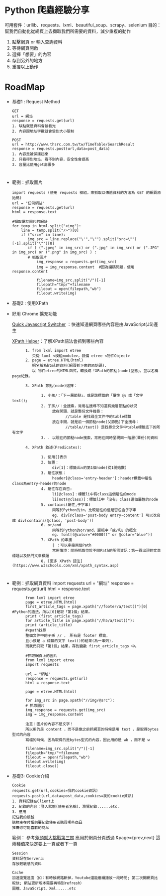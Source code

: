 # Python 爬蟲經驗分享
可用套件：urllib、requests、lxml、beautiful_soup、scrapy、selenium
目的：
幫我們自動化從網頁上去擷取我們所需要的資料，減少重複的動作
1. 點擊網頁 or 輸入查詢資料
2. 等待網頁開啟
3. 選擇「想要」的內容
4. 存到另外的地方
5. 重覆以上動作

# RoadMap
- 基礎1 : Request Method

      GET
      url = 網址
      response = requests.get(url)
      1. 缺點就是資料會被看光
      2. 內容跟地址字數就會受到大小限制
      
      POST
      url = http://www.thsrc.com.tw/tw/TimeTable/SearchResult
      response = requests.post(url,data=post_data)
      1. 內容是被保護起來
      2. 只看得到地址，看不到內容，安全性會提高
      3. 容量比使用get高很多
# 
- 範例：抓取圖片

      import requests (使用 requests 模組，來抓取以傳遞資料的方法為 GET 的網頁原始碼)
      url = "任何網站"
      response = requests.get(url)
      html = response.text

      #擷取屬於圖片的網址
      for temp in html.split("<img"): 
          line = temp.split("/>")[0]
          if ("src=" in line):
             img_src = line.replace("\'","\"").split("src=\"")[-1].split("\"")[0]
             if ( (".jpeg" in img_src) or (".jpg" in img_src) or (".JPG" in img_src) or (".png" in img_src) ) :
             # 抓取圖片
                 img_response = requests.get(img_src)
                 img = img_response.content  #因為編碼問題，使用response.content
            
                 filename=img_src.split("/")[-1]
                 filepath="tmp/"+filename
                 fileout = open(filepath,"wb")
                 fileout.write(img)
- 基礎2 : 使用XPath
- 好用 Chrome 擴充功能

     [Quick Javascript Switcher](https://chrome.google.com/webstore/detail/quick-javascript-switcher/geddoclleiomckbhadiaipdggiiccfje) ：快速知道網頁哪些內容是由JavaScript(JS)產生
      
     [XPath Helper](https://chrome.google.com/webstore/detail/xpath-helper/hgimnogjllphhhkhlmebbmlgjoejdpjl?hl=zh-TW)：了解XPath語法會抓到哪些內容

            1. from lxml import etree    
               只從 lxml <模組module>，裝備 etree <物件Object>    
            2. page = etree.HTML(html)
               把名稱為html的資料(網頁抓下來的原始碼)，
               以 物件etree的HTML函式，轉換成「XPath的節點(node)型態」，並以名稱page紀錄。  
    
            3. XPath 節點(node)選擇：
    
                   1. 小孩/：「下一層節點」，或是該標籤的「屬性 @」或「文字 text()」
                   2. 子孫//：全搜索，常用在搜尋不知道有幾層節點的狀況
                        放在開頭，就是整份文件搜尋：
                              //table 是找尋全文件中的table標籤
                        放在中間，就是前一個節點node(父節點)下全搜尋：
                              //table//text() 是找尋全文件中table標籤底下的所有文字
                   3. . 以現在的節點node搜索，常用在同時呈現同一階層(輩份)的資料
                   
            4. XPath 敘述(Predicates):
            
                   1. 使用[]表示
                   2. 位置：
                        div[1]：標籤div的第1個node(從1開始數)
                   3. 屬性狀態：
                        header[@class='entry-header']：header標籤中屬性class為entry-header的node
                   4. 屬性存在與否: 
                        li[@class]：標籤li中有class這個屬性的node
                        li[not(@class)]：標籤li中「沒有」class這個屬性的node
                   5. contains(屬性,子字串)
                        同等於Python的in，比較屬性的值是否包含子字串
                        eg. div[@class='post-body entry-content'] 可以改寫成 div[contains(@class, 'post-body')]
                   6. or/and
                        同等於Python的or/and，邏輯中「或/和」的概念
                        eg. font[(@color="#0000ff" or @color="blue")]
                   7. XPath 的串接
                        | ：可以串接兩個Path
                        常用情境：同時抓取位於不同Path的所需資訊：第一頁出現的文章標題以及熱門文章標題
                   8. [更多 XPath 語法](https://www.w3schools.com/xml/xpath_syntax.asp)                       
# 
- 範例：抓取網頁資料
            import requests
            url = "網址"
            response = requests.get(url)
            html = response.text
      
            from lxml import etree
            page = etree.HTML(html)
            first_article_tags = page.xpath("//footer/a/text()")[0] #Python的語法，所以[0]是取「第1個」結果。
            print (first_article_tags)
            for article_title in page.xpath("//h5/a/text()"):
            print (article_title)
            #xpath找尋
            整個文件中的子孫 // ， 所有是 footer 標籤，
            且小孩是 a 標籤的文字 text()的結果(為一串列)，
            而我們只取「第1個」結果，存到變數 first_article_tags 中。
            
            #抓取網頁上的圖片
            from lxml import etree
            import requests

            url = "網址"
            response = requests.get(url)
            html = response.text

            page = etree.HTML(html)

            for img_src in page.xpath("//img/@src"):
            # 抓取圖片
            img_response = requests.get(img_src)
            img = img_response.content
            
            注意：圖片的內容不是文字！        
            所以用的是 content ，而不是像之前抓網頁的時候是用 text ，是取得bytes型式的內容        
            寫檔的時候，因為取得的是bytes型式的內容，因此用的是 wb ，而不是 w

            filename=img_src.split("/")[-1]
            filepath="tmp/"+filename
            fileout = open(filepath,"wb")
            fileout.write(img)
            fileout.close()
- 基礎3: Cookie介紹

      Cookie
      requests.get(url,cookies=我的cookie資訊)
      requests.post(url,data=post_data,cookies=我的cookie資訊)
      1. 資料記錄在Client上
      2. 紀錄的內容：登入狀態(使用者名稱)、瀏覽紀錄......etc.
      3. 應用
      記住我的帳號
      購物車在付帳前要紀錄使用者購買哪些商品
      推薦你可能喜歡的商品
     範例： 參考[斧頭幫大挑戰第三關](https://github.com/HsuanYuChen/Python-on-web-crawling/blob/master/斧頭幫大挑戰第三關)
     應用於網頁分頁透過 &page={prev,next} 這兩種值來決定要上一頁或者下一頁
     
      Session
      資料記在Server上
      存放較敏感的資料 
      
      Cache
      加速瀏覽速度（如：有時候網路斷掉，Youtube還能繼續播放一段時間; 第二次開網頁比較快; 網站更新版本需要再特別refresh）
      圖檔、JavaScript、Xml......etc
